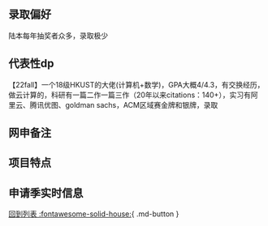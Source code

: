## 录取偏好
陆本每年抽奖者众多，录取极少
## 代表性dp
【22fall】一个18级HKUST的大佬(计算机+数学)，GPA大概4/4.3，有交换经历，做云计算的，科研有一篇二作一篇三作（20年以来citations：140+），实习有阿里云、腾讯优图、goldman sachs，ACM区域赛金牌和银牌，录取

## 网申备注

## 项目特点

## 申请季实时信息

[回到列表 :fontawesome-solid-house:](选校梯度.md){ .md-button }
